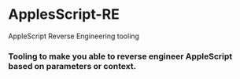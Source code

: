 # ApplesScript-RE
AppleScript Reverse Engineering tooling

### Tooling to make you able to reverse engineer AppleScript based on parameters or context.
